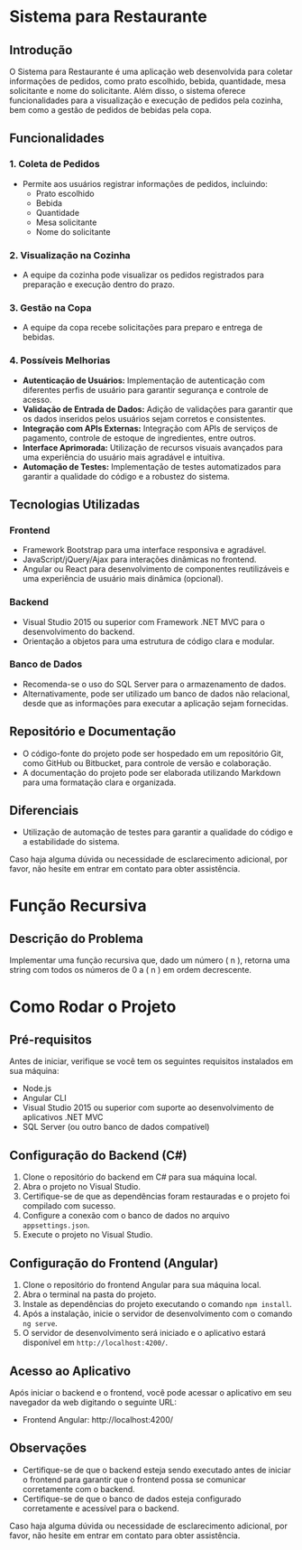 # Sistema para Restaurante

## Introdução
O Sistema para Restaurante é uma aplicação web desenvolvida para coletar informações de pedidos, como prato escolhido, bebida, quantidade, mesa solicitante e nome do solicitante. Além disso, o sistema oferece funcionalidades para a visualização e execução de pedidos pela cozinha, bem como a gestão de pedidos de bebidas pela copa.

## Funcionalidades

### 1. Coleta de Pedidos
- Permite aos usuários registrar informações de pedidos, incluindo:
  - Prato escolhido
  - Bebida
  - Quantidade
  - Mesa solicitante
  - Nome do solicitante

### 2. Visualização na Cozinha
- A equipe da cozinha pode visualizar os pedidos registrados para preparação e execução dentro do prazo.

### 3. Gestão na Copa
- A equipe da copa recebe solicitações para preparo e entrega de bebidas.

### 4. Possíveis Melhorias
- **Autenticação de Usuários:** Implementação de autenticação com diferentes perfis de usuário para garantir segurança e controle de acesso.
- **Validação de Entrada de Dados:** Adição de validações para garantir que os dados inseridos pelos usuários sejam corretos e consistentes.
- **Integração com APIs Externas:** Integração com APIs de serviços de pagamento, controle de estoque de ingredientes, entre outros.
- **Interface Aprimorada:** Utilização de recursos visuais avançados para uma experiência do usuário mais agradável e intuitiva.
- **Automação de Testes:** Implementação de testes automatizados para garantir a qualidade do código e a robustez do sistema.

## Tecnologias Utilizadas

### Frontend
- Framework Bootstrap para uma interface responsiva e agradável.
- JavaScript/jQuery/Ajax para interações dinâmicas no frontend.
- Angular ou React para desenvolvimento de componentes reutilizáveis e uma experiência de usuário mais dinâmica (opcional).

### Backend
- Visual Studio 2015 ou superior com Framework .NET MVC para o desenvolvimento do backend.
- Orientação a objetos para uma estrutura de código clara e modular.

### Banco de Dados
- Recomenda-se o uso do SQL Server para o armazenamento de dados.
- Alternativamente, pode ser utilizado um banco de dados não relacional, desde que as informações para executar a aplicação sejam fornecidas.

## Repositório e Documentação
- O código-fonte do projeto pode ser hospedado em um repositório Git, como GitHub ou Bitbucket, para controle de versão e colaboração.
- A documentação do projeto pode ser elaborada utilizando Markdown para uma formatação clara e organizada.

## Diferenciais
- Utilização de automação de testes para garantir a qualidade do código e a estabilidade do sistema.
  
Caso haja alguma dúvida ou necessidade de esclarecimento adicional, por favor, não hesite em entrar em contato para obter assistência.

# Função Recursiva

## Descrição do Problema
Implementar uma função recursiva que, dado um número \( n \), retorna uma string com todos os números de 0 a \( n \) em ordem decrescente.

# Como Rodar o Projeto

## Pré-requisitos
Antes de iniciar, verifique se você tem os seguintes requisitos instalados em sua máquina:
- Node.js
- Angular CLI
- Visual Studio 2015 ou superior com suporte ao desenvolvimento de aplicativos .NET MVC
- SQL Server (ou outro banco de dados compatível)

## Configuração do Backend (C#)
1. Clone o repositório do backend em C# para sua máquina local.
2. Abra o projeto no Visual Studio.
3. Certifique-se de que as dependências foram restauradas e o projeto foi compilado com sucesso.
4. Configure a conexão com o banco de dados no arquivo `appsettings.json`.
5. Execute o projeto no Visual Studio.

## Configuração do Frontend (Angular)
1. Clone o repositório do frontend Angular para sua máquina local.
2. Abra o terminal na pasta do projeto.
3. Instale as dependências do projeto executando o comando `npm install`.
4. Após a instalação, inicie o servidor de desenvolvimento com o comando `ng serve`.
5. O servidor de desenvolvimento será iniciado e o aplicativo estará disponível em `http://localhost:4200/`.

## Acesso ao Aplicativo
Após iniciar o backend e o frontend, você pode acessar o aplicativo em seu navegador da web digitando o seguinte URL:
- Frontend Angular: http://localhost:4200/

## Observações
- Certifique-se de que o backend esteja sendo executado antes de iniciar o frontend para garantir que o frontend possa se comunicar corretamente com o backend.
- Certifique-se de que o banco de dados esteja configurado corretamente e acessível para o backend.

Caso haja alguma dúvida ou necessidade de esclarecimento adicional, por favor, não hesite em entrar em contato para obter assistência.




